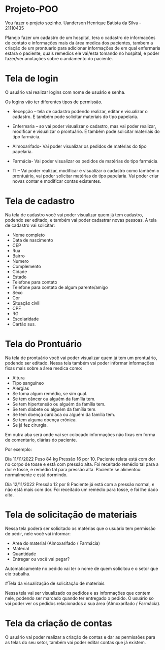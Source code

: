 # Projeto-POO

Vou fazer o projeto sozinho.
Uanderson Henrique Batista da Silva - 21110435


Planejo fazer um cadastro de um hospital, tera o cadastro de informações de contato e informações mais da área medica dos pacientes, tambem a criação de um prontuario para adicionar informações de em qual enfermaria estara o paciente, quais remedios ele vai/esta tomando no hospital, e poder fazer/ver anotações sobre o andamento do paciente.

# Tela de login
O usuário vai realizar logins com nome de usuário e senha.

Os logins vão ter diferentes tipos de permissão.
*	Recepção – tela de cadastro podendo realizar, editar e visualizar o cadastro. E também pode solicitar materiais do tipo papelaria.

*	Enfermaria – so vai poder visualizar o cadastro, mas vai poder realizar, modificar e visualizar o prontuário. E também pode solicitar materiais do tipo farmácia.

*	Almoxarifado- Vai poder visualizar os pedidos de matérias do tipo papelaria.

*	Farmácia- Vai poder visualizar os pedidos de matérias do tipo farmácia.

*	TI – Vai poder realizar, modificar e visualizar o cadastro como também o prontuário, vai poder solicitar matérias do tipo papelaria.  Vai poder criar novas contar e modificar contas existentes.

#  Tela de cadastro
Na tela de cadastro você vai poder visualizar quem já tem cadastro, podendo ser editado, e também vai poder cadastrar novas pessoas.
A tela de cadastro vai solicitar:
* Nome completo
*	Data de nascimento
*	CEP
*	Rua
*	Bairro
*	Numero
*	Complemento
*	Cidade
*	Estado
*	Telefone para contato
*	Telefone para contato de algum parente/amigo
*	Sexo
*	Cor
*	Situação civil
*	CPF
*	RG
*	Escolaridade
*	Cartão sus.


# Tela do Prontuário
Na tela de prontuário você vai poder visualizar quem já tem um prontuário, podendo ser editado.
Nessa tela também vai poder informar informações fixas mais sobre a área medica como:
*	Altura
*	Tipo sanguíneo
*	Alergias
*	Se toma algum remédio, se sim qual.
*	Se tem câncer ou alguém da família tem.
*	Se tem hipertensão ou alguém da família tem.
*	Se tem diabete ou alguém da família tem.
*	Se tem doença cardíaca ou alguém da família tem.
*	Se tem alguma doença crônica.
*	Se já fez cirurgia.

Em outra aba será onde vai ser colocado informações não fixas em forma de comentario, diárias do paciente.

Por exemplo:

Dia 11/11/2022
Peso 84 kg
Pressão 16 por 10.
Paciente relata está com dor no corpo de tosse e está com pressão alta.
Foi receitado remédio tal para a dor e tosse, e remédio tal para pressão alta.
Paciente se alimentou normalmente e está dormindo.

Dia 12/11/2022
Pressão 12 por 8
Paciente já está com a pressão normal, e não está mais com dor.
Foi receitado um remédio para tosse, e foi lhe dado alta.




# Tela de solicitação de materiais
Nessa tela poderá ser solicitado os matérias que o usuário tem permissão de pedir, nele você vai informar:
*	Area do material (Almoxarifado / Farmácia)
*	Material
*	Quantidade
*	Entregar ou você vai pegar?

Automaticamente no pedido vai ter o nome de quem solicitou e o setor que ele trabalha.

#Tela da visualização de solicitação de materiais

Nessa tela vai ser visualizado os pedidos e as informações que contem nele, podendo ser marcado quando ter entregado o pedido.
O usuário so vai poder ver os pedidos relacionados a sua área (Almoxarifado / Farmácia).

# Tela da criação de contas
O usuário vai poder realizar a criação de contas e dar as permissões para as telas do seu setor, também vai poder editar contas que já existem.

